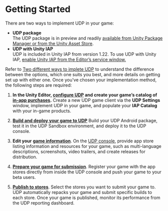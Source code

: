 # Getting Started

There are two ways to implement UDP in your game:

- **UDP package**</br>
  The UDP package is in preview and readily [available from Unity Package Manager or from the Unity Asset Store](UDP_Package.md).
- **UDP with Unity IAP**</br>
  UDP is included in Unity IAP from version 1.22. To use UDP with Unity IAP, [enable Unity IAP from the Editor’s service window.](UDP_via_Unity_IAP.md)

Refer to [Two different ways to implete UDP](Before_you_begin_know_this.md) to understand the difference between the options, which one suits you best, and more details on getting set up with either one. Once you've chosen your implementation method, the following steps are required:

1. **In the Unity Editor, [configure UDP](Configuring_Unity_Distribution_Portal.md) and create your game’s catalog of[ in-app purchases](Implementing_UDP_in-app_purchases.md).**
   Create a new UDP game client via the **UDP Settings** window, implement UDP in your game, and populate your **IAP Catalog** with your in-game products.
2. [**Build and deploy your game to UDP**](Building_your_game_and_deploying_it_to_the_UDP_console.md)
   Build your UDP Android package, test it in the UDP Sandbox environment, and deploy it to the UDP console.
3. **Edit your** [**game information**](Editing_your_game_information_on_the_UDP_console.md).
   On the [UDP console](https://distribute.dashboard.unity.com), provide app store listing information and resources for your game, such as multi-language descriptions, screenshots, video trailers, and create releases for distribution.
4. [**Prepare your game for submission**](Publishing_your_game_to_stores.md).
   Register your game with the app stores directly from inside the UDP console and push your game to your beta users.

5. [**Publish to stores**](Monitoring_submission_statuses_and_downloading_builds.md).
   Select the stores you want to submit your game to. UDP automatically repacks your game and submit specific builds to each store. Once your game is published, monitor its performance from the UDP reporting dashboard.

